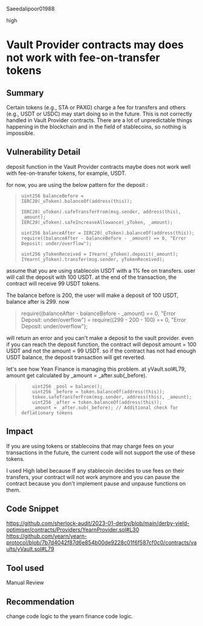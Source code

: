 Saeedalipoor01988

high

# Vault Provider contracts may does not work with fee-on-transfer tokens

## Summary
Certain tokens (e.g., STA or PAXG) charge a fee for transfers and others (e.g., USDT or USDC) may start doing so in the future. This is not correctly handled in Vault Provider contracts. There are a lot of unpredictable things happening in the blockchain and in the field of stablecoins, so nothing is impossible.

## Vulnerability Detail
deposit function in the Vault Provider contracts maybe does not work well with fee-on-transfer tokens, for example, USDT.

for now, you are using the below pattern for the deposit :

>     uint256 balanceBefore = IERC20(_uToken).balanceOf(address(this));
> 
>     IERC20(_uToken).safeTransferFrom(msg.sender, address(this), _amount);
>     IERC20(_uToken).safeIncreaseAllowance(_yToken, _amount);
> 
>     uint256 balanceAfter = IERC20(_uToken).balanceOf(address(this));
>     require((balanceAfter - balanceBefore - _amount) == 0, "Error Deposit: under/overflow");
> 
>     uint256 yTokenReceived = IYearn(_yToken).deposit(_amount);
>     IYearn(_yToken).transfer(msg.sender, yTokenReceived);

assume that you are using stablecoin USDT with a 1% fee on transfers. user will call the deposit with 100 USDT. at the end of the transaction, the contract will receive 99 USDT tokens.

The balance before is 200, the user will make a deposit of 100 USDT, balance after is 299. now  

> require((balanceAfter - balanceBefore - _amount) == 0, "Error Deposit: under/overflow") = 
> require((299 - 200 - 100) == 0, "Error Deposit: under/overflow"); 

will return an error and you can't make a deposit to the vault provider. even if you can reach the deposit function, the contract will deposit amount = 100 USDT and not the amount = 99 USDT. so if the contract has not had enough USDT balance, the deposit transaction will get reverted.

let's see how Yean Finance is managing this problem. at yVault.sol#L79, amount get calculated by  _amount = _after.sub(_before).

>         uint256 _pool = balance();
>         uint256 _before = token.balanceOf(address(this));
>         token.safeTransferFrom(msg.sender, address(this), _amount);
>         uint256 _after = token.balanceOf(address(this));
>         _amount = _after.sub(_before); // Additional check for deflationary tokens

## Impact
If you are using tokens or stablecoins that may charge fees on your transactions in the future, the current code will not support the use of these tokens.

I used High label because If any stablecoin decides to use fees on their transfers, your contract will not work anymore and you can pause the contract because you don't implement pause and unpause functions on them.

## Code Snippet
https://github.com/sherlock-audit/2023-01-derby/blob/main/derby-yield-optimiser/contracts/Providers/YearnProvider.sol#L30
https://github.com/yearn/yearn-protocol/blob/7b7d4042f87d6e854b00de9228c01f6f587cf0c0/contracts/vaults/yVault.sol#L79

## Tool used
Manual Review

## Recommendation
change code logic to the yearn finance code logic.